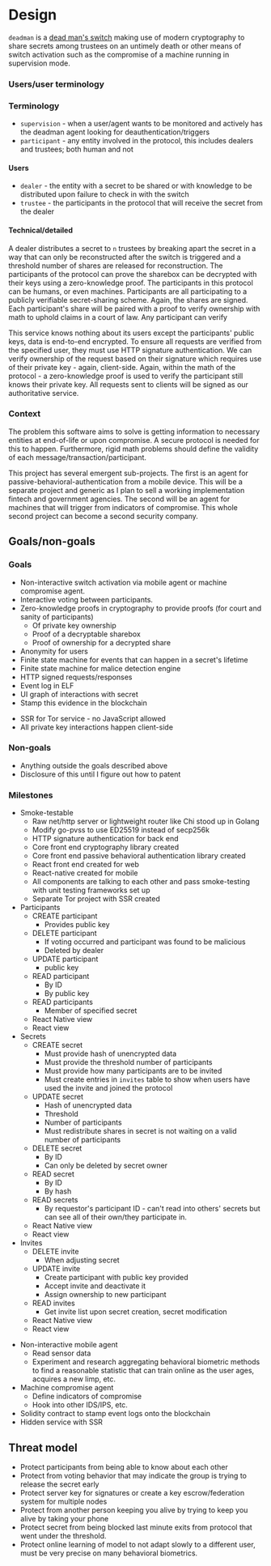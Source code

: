 # Design

`deadman` is a [dead man's switch](https://en.wikipedia.org/wiki/Dead_man%27s_switch) making use of modern cryptography to share secrets among trustees on an untimely death or other means of switch activation such as the compromise of a machine running in supervision mode.

### Users/user terminology

### Terminology
* `supervision` - when a user/agent wants to be monitored and actively has the deadman agent looking for deauthentication/triggers
* `participant` - any entity involved in the protocol, this includes dealers and trustees; both human and not

#### Users
* `dealer` - the entity with a secret to be shared or with knowledge to be distributed upon failure to check in with the switch
* `trustee` - the participants in the protocol that will receive the secret from the dealer

#### Technical/detailed
A dealer distributes a secret to `n` trustees by breaking apart the secret in a way that can only be reconstructed after the switch is triggered and a threshold number of shares are released for reconstruction. The participants of the protocol can prove the sharebox can be decrypted with their keys using a zero-knowledge proof. The participants in this protocol can be humans, or even machines. Participants are all participating to a publicly verifiable secret-sharing scheme. Again, the shares are signed. Each participant's share will be paired with a proof to verify ownership with math to uphold claims in a court of law. Any participant can verify 

This service knows nothing about its users except the participants' public keys, data is end-to-end encrypted. To ensure all requests are verified from the specified user, they must use HTTP signature authentication. We can verify ownership of the request based on their signature which requires use of their private key - again, client-side. Again, within the math of the protocol - a zero-knowledge proof is used to verify the participant still knows their private key. All requests sent to clients will be signed as our authoritative service. 

### Context
The problem this software aims to solve is getting information to necessary entities at end-of-life or upon compromise. A secure protocol is needed for this to happen. Furthermore, rigid math problems should define the validity of each message/transaction/participant.

This project has several emergent sub-projects. The first is an agent for passive-behavioral-authentication from a mobile device. This will be a separate project and generic as I plan to sell a working implementation fintech and government agencies. The second will be an agent for machines that will trigger from indicators of compromise. This whole second project can become a second security company.

## Goals/non-goals

### Goals
* Non-interactive switch activation via mobile agent or machine compromise agent.
* Interactive voting between participants.
* Zero-knowledge proofs in cryptography to provide proofs (for court and sanity of participants)
	* Of private key ownership
	* Proof of a decryptable sharebox
	* Proof of ownership for a decrypted share
* Anonymity for users
* Finite state machine for events that can happen in a secret's lifetime
* Finite state machine for malice detection engine
* HTTP signed requests/responses
* Event log in ELF
* UI graph of interactions with secret
* Stamp this evidence in the blockchain
- SSR for Tor service - no JavaScript allowed
- All private key interactions happen client-side

### Non-goals
* Anything outside the goals described above
* Disclosure of this until I figure out how to patent

### Milestones
* Smoke-testable
	* Raw net/http server or lightweight router like Chi stood up in Golang
	* Modify go-pvss to use ED25519 instead of secp256k
	* HTTP signature authentication for back end
	* Core front end cryptography library created
	* Core front end passive behavioral authentication library created
	* React front end created for web
	* React-native created for mobile
	* All components are talking to each other and pass smoke-testing with unit testing frameworks set up
	* Separate Tor project with SSR created
* Participants
	* CREATE participant
		* Provides public key
	* DELETE participant
		* If voting occurred and participant was found to be malicious
		* Deleted by dealer
	* UPDATE participant
		* public key
	* READ participant
		* By ID
		* By public key
	* READ participants
		* Member of specified secret
	* React Native view
	* React view
* Secrets
	* CREATE secret
		* Must provide hash of unencrypted data
		* Must provide the threshold number of participants
		* Must provide how many participants are to be invited
		* Must create entries in `invites` table to show when users have used the invite and joined the protocol
	* UPDATE secret
		* Hash of unencrypted data
		* Threshold
		* Number of participants
		* Must redistribute shares in secret is not waiting on a valid number of participants
	* DELETE secret
		* By ID
		* Can only be deleted by secret owner
	* READ secret
		* By ID
		* By hash
	* READ secrets
		* By requestor's participant ID - can't read into others' secrets but can see all of their own/they participate in.
	* React Native view
	* React view
* Invites
	* DELETE invite
		* When adjusting secret
	* UPDATE invite
		* Create participant with public key provided
		* Accept invite and deactivate it
		* Assign ownership to new participant
	* READ invites
		* Get invite list upon secret creation, secret modification
	* React Native view
	* React view
- Non-interactive mobile agent
	- Read sensor data
	- Experiment and research aggregating behavioral biometric methods to find a reasonable statistic that can train online as the user ages, acquires a new limp, etc.
- Machine compromise agent
	- Define indicators of compromise
	- Hook into other IDS/IPS, etc.
- Solidity contract to stamp event logs onto the blockchain
- Hidden service with SSR

## Threat model
* Protect participants from being able to know about each other
* Protect from voting behavior that may indicate the group is trying to release the secret early
* Protect server key for signatures or create a key escrow/federation system for multiple nodes
* Protect from another person keeping you alive by trying to keep you alive by taking your phone
* Protect secret from being blocked last minute exits from protocol that went under the threshold.
* Protect online learning of model to not adapt slowly to a different user, must be very precise on many behavioral biometrics.
